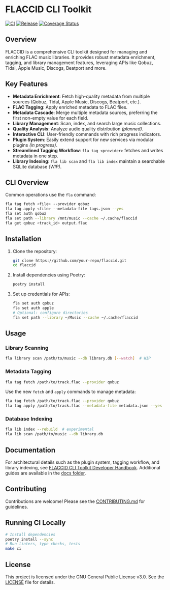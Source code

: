 # FLACCID CLI Toolkit

[![CI](https://github.com/<your-org>/flaccid/actions/workflows/ci.yml/badge.svg)](https://github.com/<your-org>/flaccid/actions/workflows/ci.yml)
[![Release](https://github.com/<your-org>/flaccid/actions/workflows/ci.yml/badge.svg)](https://github.com/<your-org>/flaccid/actions/workflows/ci.yml)
[![Coverage Status](https://coveralls.io/repos/github/<your-org>/flaccid/badge.svg?branch=main)](https://coveralls.io/github/<your-org>/flaccid?branch=main)

## Overview

FLACCID is a comprehensive CLI toolkit designed for managing and enriching FLAC music libraries. It provides robust metadata enrichment, tagging, and library management features, leveraging APIs like Qobuz, Tidal, Apple Music, Discogs, Beatport and more.

## Key Features

- **Metadata Enrichment**: Fetch high-quality metadata from multiple sources (Qobuz, Tidal, Apple Music, Discogs, Beatport, etc.).
- **FLAC Tagging**: Apply enriched metadata to FLAC files.
- **Metadata Cascade**: Merge multiple metadata sources, preferring the first
  non-empty value for each field.
- **Library Management**: Scan, index, and search large music collections.
- **Quality Analysis**: Analyze audio quality distribution *(planned)*.
- **Interactive CLI**: User-friendly commands with rich progress indicators.
- **Plugin System**: Easily extend support for new services via modular plugins *(in progress)*.
- **Streamlined Tagging Workflow**: `fla tag <provider>` fetches and writes metadata in one step.
- **Library Indexing**: `fla lib scan` and `fla lib index` maintain a searchable SQLite database *(WIP)*.

## CLI Overview

Common operations use the `fla` command:

```bash
fla tag fetch <file> --provider qobuz
fla tag apply <file> --metadata-file tags.json --yes
fla set auth qobuz
fla set path --library /mnt/music --cache ~/.cache/flaccid
fla get qobuz <track_id> output.flac
```

## Installation

1. Clone the repository:

   ```bash
   git clone https://github.com/your-repo/flaccid.git
   cd flaccid
   ```

2. Install dependencies using Poetry:

   ```bash
   poetry install
   ```

3. Set up credentials for APIs:

   ```bash
   fla set auth qobuz
   fla set auth apple
   # Optional: configure directories
   fla set path --library ~/Music --cache ~/.cache/flaccid
   ```

## Usage

### Library Scanning

```bash
fla library scan /path/to/music --db library.db [--watch]  # WIP
```

### Metadata Tagging

```bash
fla tag fetch /path/to/track.flac --provider qobuz
```

Use the new `fetch` and `apply` commands to manage metadata:

```bash
fla tag fetch /path/to/track.flac --provider qobuz
fla tag apply /path/to/track.flac --metadata-file metadata.json --yes
```

### Database Indexing

```bash
fla lib index --rebuild  # experimental
fla lib scan /path/to/music --db library.db
```

## Documentation

For architectural details such as the plugin system, tagging workflow, and library indexing, see [FLACCID CLI Toolkit Developer Handbook](docs/FLACCID%20CLI%20Toolkit%20Developer%20Handbook.md). Additional guides are available in the [docs folder](./docs).

## Contributing

Contributions are welcome! Please see the [CONTRIBUTING.md](./CONTRIBUTING.md) for guidelines.

## Running CI Locally
```sh
# Install dependencies
poetry install --sync
# Run linters, type checks, tests
make ci
```

## License

This project is licensed under the GNU General Public License v3.0. See the [LICENSE](./LICENSE) file for details.
